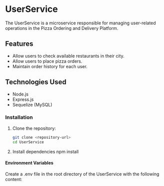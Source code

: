 # UserService

The UserService is a microservice responsible for managing user-related operations in the Pizza Ordering and Delivery Platform.

## Features

- Allow users to check available restaurants in their city.
- Allow users to place pizza orders.
- Maintain order history for each user.


## Technologies Used

- Node.js
- Express.js
- Sequelize (MySQL)

### Installation

1. Clone the repository:

   ```bash
   git clone <repository-url>
   cd UserService

2. Install dependencies
    npm install

#### Environment Variables

Create a .env file in the root directory of the UserService with the following content:
